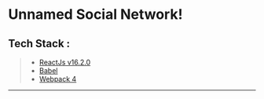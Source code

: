 Unnamed Social Network!
===================

Tech Stack :
-----------



> 

> - [ReactJs v16.2.0](https://reactjs.org/)
> - [Babel](http://babeljs.io/)
> - [Webpack 4](https://webpack.js.org/)


----------

